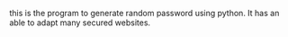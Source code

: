 this is the program to generate random password using python.
It has an able to adapt many secured websites.

